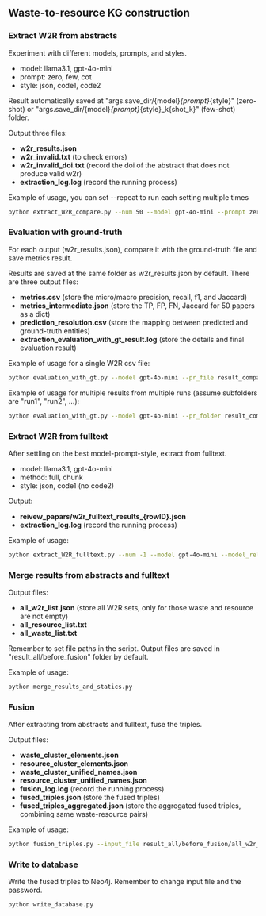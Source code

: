 ## Waste-to-resource KG construction

### Extract W2R from abstracts

Experiment with different models, prompts, and styles.
- model: llama3.1, gpt-4o-mini
- prompt: zero, few, cot
- style: json, code1, code2

Result automatically saved at "args.save_dir/{model}_{prompt}_{style}" (zero-shot) or "args.save_dir/{model}_{prompt}_{style}_k{shot_k}" (few-shot) folder.

Output three files:
- **w2r_results.json**
- **w2r_invalid.txt**        (to check errors)
- **w2r_invalid_doi.txt**    (record the doi of the abstract that does not produce valid w2r)
- **extraction_log.log**     (record the running process)

Example of usage, you can set --repeat to run each setting multiple times
```sh
python extract_W2R_compare.py --num 50 --model gpt-4o-mini --prompt zero --style code --save_dir --result_all/abstract --repeat 1
```

### Evaluation with ground-truth

For each output (w2r_results.json), compare it with the ground-truth file and save metrics result.

Results are saved at the same folder as w2r_results.json by default. There are three output files:
- **metrics.csv**  (store the micro/macro precision, recall, f1, and Jaccard)
- **metrics_intermediate.json**  (store the TP, FP, FN, Jaccard for 50 papers as a dict)
- **prediction_resolution.csv**  (store the mapping between predicted and ground-truth entities)
- **extraction_evaluation_with_gt_result.log**    (store the details and final evaluation result)

Example of usage for a single W2R csv file:
```sh
python evaluation_with_gt.py --model gpt-4o-mini --pr_file result_compare/llama3.1_zero/w2r_resutls.json
```

Example of usage for multiple results from multiple runs (assume subfolders are "run1", "run2", ...):
```sh
python evaluation_with_gt.py --model gpt-4o-mini --pr_folder result_compare/llama3.1_zero
``` 

### Extract W2R from fulltext

After settling on the best model-prompt-style, extract from fulltext.
- model: llama3.1, gpt-4o-mini
- method: full, chunk
- style: json, code1 (no code2)

Output:
- **reivew_papars/w2r_fulltext_results_{rowID}.json**
- **extraction_log.log**     (record the running process)

Example of usage:
```sh
python extract_W2R_fulltext.py --num -1 --model gpt-4o-mini --model_relatedness gpt-4o-mini --prompt zero --style code --chunk_size 1000 --save_dir result_all/fulltext
```

### Merge results from abstracts and fulltext

Output files:
- **all_w2r_list.json**      (store all W2R sets, only for those waste and resource are not empty)
- **all_resource_list.txt**
- **all_waste_list.txt**

Remember to set file paths in the script. Output files are saved in "result_all/before_fusion" folder by default.

Example of usage:
```sh
python merge_results_and_statics.py
```

### Fusion
After extracting from abstracts and fulltext, fuse the triples.

Output files:
- **waste_cluster_elements.json**
- **resource_cluster_elements.json**
- **waste_cluster_unified_names.json**
- **resource_cluster_unified_names.json**
- **fusion_log.log**                 (record the running process)
- **fused_triples.json**             (store the fused triples)
- **fused_triples_aggregated.json**  (store the aggregated fused triples, combining same waste-resource pairs)

Example of usage:
```sh
python fusion_triples.py --input_file result_all/before_fusion/all_w2r_list.json --save_path result_all/after_fusion/thre08_gpt --waste_threshold 0.8 --resource_threshold 0.8 --model_unify_names gpt-4o-mini --fuse_method entity_level
```

### Write to database

Write the fused triples to Neo4j. Remember to change input file and the password.
```sh
python write_database.py
```
